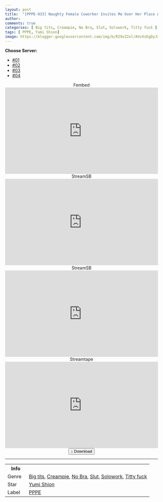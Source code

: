```yaml
---
layout: post
title:  "[PPPE-033] Naughty Female Coworker Invites Me Over Her Place After I Miss The Last Train Home… She’s So Vulnerable With Her Bare Tits On Full Display Giving My Dick A Rush Of Excitement! I Rub Her Tits And Fuck Till The Sun Comes Up With Creampie Loads! Shion Yumi"
author: 
comments: true
categories: [ Big tits, Creampie, No Bra, Slut, Solowork, Titty fuck ]
tags: [ PPPE, Yumi Shion]
image: https://blogger.googleusercontent.com/img/b/R29vZ2xl/AVvXsEgDyJXeWEkUVZgBJoVFnMZON75wTCozaBZZi_FymoNGpjPYifMxikeCE0jNcbUNQtJQj7Rrea2rkDcWdXsiXpS9zejpNo8MiFzzvQwoqBAzjKmUUzAYccj4D6HemQqvxwZUsTIBsA7e_6X6C2fY4SNPQBlkbeVlCKLwPOQGfvadht62zmYRuoTm2ge0/s1600/pppe033pl.jpg
---
```


<div id="utb">
<b>Choose Server:</b>
<ul id="udltb">
<li><a href="#tab1">#01</a></li>
<li><a href="#tab2">#02</a></li>
<li><a href="#tab3">#03</a></li>
<li><a href="#tab4">#04</a></li>
</ul>
<div id="udlctn">
<div id="tab1">
<!--- #01 Start --->
<center>Fembed</center>
<div style="padding-bottom:56.25%; position:relative; display:block; width: 100%">
  <iframe width="100%" height="100%"
    src="https://watchjavnow.xyz/v/x8j2gt5le1zn5zq"
    frameborder="0" allowfullscreen="" style="position:absolute; top:0; left: 0">
  </iframe>
</div>
<!--- #01 End --->
</div>
<div id="tab2">
<!--- #02 Start --->
<center>StreamSB</center>
<div style="padding-bottom:56.25%; position:relative; display:block; width: 100%">
  <iframe width="100%" height="100%"
    src="https://javside.com/e/hcs6swptyzxe.html"
    frameborder="0" allowfullscreen="" style="position:absolute; top:0; left: 0">
  </iframe>
</div>
<!--- #02 End --->
</div>
<div id="tab3">
<!--- #03 Start --->
<center>StreamSB</center>
<div style="padding-bottom:56.25%; position:relative; display:block; width: 100%">
  <iframe width="100%" height="100%"
    src="https://sbfull.com/e/gu1nxzf8m8rb.html"
    frameborder="0" allowfullscreen="" style="position:absolute; top:0; left: 0">
  </iframe>
</div>
<!--- #03 End --->
</div>
<div id="tab4">
<!--- #04 Start --->
<center>Streamtape</center>
<div style="padding-bottom:56.25%; position:relative; display:block; width: 100%">
  <iframe width="100%" height="100%"
    src="https://streamtape.com/e/mwO6BRQ07Xtkb7/PPPE-033.mp4"
    frameborder="0" allowfullscreen="" style="position:absolute; top:0; left: 0">
  </iframe>
</div>
<!--- #04 End --->
</div>
</div>
</div>

<center>
<a href="/d/pppe-033">
<button class="btn btn-outline-dark py-2 px-5 d-block w-100 show-comments"><b>&darr;</b> Download</button>
</a>
</center>
<hr />
<table>
  <tr>
    <th>Info</th>
  </tr>
  <tr>
    <td>Genre &nbsp;</td>
    <td> <a href="/categories#Big-tits">Big tits</a>, <a href="/categories#Creampie">Creampie</a>, <a href="/categories#No-Bra">No Bra</a>, <a href="/categories#Slut">Slut</a>, <a href="/categories#Solowork">Solowork</a>, <a href="/categories#Titty-fuck">Titty fuck</a></td>
  </tr>
  <tr>
    <td>Star</td>
    <td> <a href="/tags#Yumi-Shion">Yumi Shion</a></td>
  </tr>
  <tr>
    <td>Label</td>
    <td> <a href="/tags#STARS">PPPE</a></td>
  </tr>
</table>
